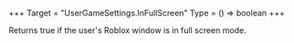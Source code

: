 +++
Target = "UserGameSettings.InFullScreen"
Type = () => boolean
+++

Returns true if the user's Roblox window is in full screen mode.